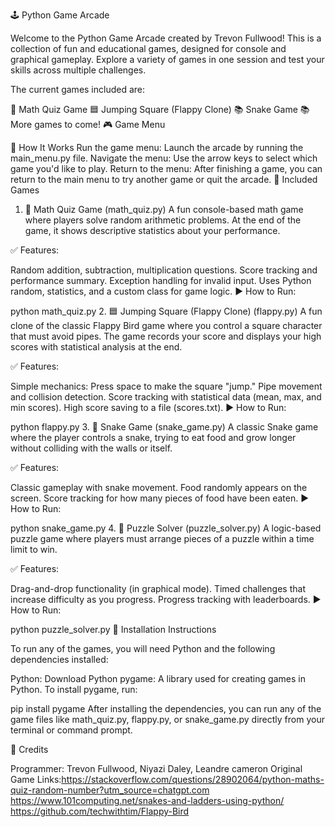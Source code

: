 🕹️ Python Game Arcade

Welcome to the Python Game Arcade created by Trevon Fullwood! This is a collection of fun and educational games, designed for console and graphical gameplay. Explore a variety of games in one session and test your skills across multiple challenges.

The current games included are:

🎲 Math Quiz Game
🟦 Jumping Square (Flappy Clone)
📚 Snake Game
📚 More games to come!
🎮 Game Menu

🧭 How It Works
Run the game menu: Launch the arcade by running the main_menu.py file.
Navigate the menu: Use the arrow keys to select which game you'd like to play.
Return to the menu: After finishing a game, you can return to the main menu to try another game or quit the arcade.
📌 Included Games

1. 🧠 Math Quiz Game (math_quiz.py)
A fun console-based math game where players solve random arithmetic problems. At the end of the game, it shows descriptive statistics about your performance.

✅ Features:

Random addition, subtraction, multiplication questions.
Score tracking and performance summary.
Exception handling for invalid input.
Uses Python random, statistics, and a custom class for game logic.
▶️ How to Run:

python math_quiz.py
2. 🟦 Jumping Square (Flappy Clone) (flappy.py)
A fun clone of the classic Flappy Bird game where you control a square character that must avoid pipes. The game records your score and displays your high scores with statistical analysis at the end.

✅ Features:

Simple mechanics: Press space to make the square "jump."
Pipe movement and collision detection.
Score tracking with statistical data (mean, max, and min scores).
High score saving to a file (scores.txt).
▶️ How to Run:

python flappy.py
3. 🐍 Snake Game (snake_game.py)
A classic Snake game where the player controls a snake, trying to eat food and grow longer without colliding with the walls or itself.

✅ Features:

Classic gameplay with snake movement.
Food randomly appears on the screen.
Score tracking for how many pieces of food have been eaten.
▶️ How to Run:

python snake_game.py
4. 🧩 Puzzle Solver (puzzle_solver.py)
A logic-based puzzle game where players must arrange pieces of a puzzle within a time limit to win.

✅ Features:

Drag-and-drop functionality (in graphical mode).
Timed challenges that increase difficulty as you progress.
Progress tracking with leaderboards.
▶️ How to Run:

python puzzle_solver.py
🔧 Installation Instructions

To run any of the games, you will need Python and the following dependencies installed:

Python: Download Python
pygame: A library used for creating games in Python.
To install pygame, run:

pip install pygame
After installing the dependencies, you can run any of the game files like math_quiz.py, flappy.py, or snake_game.py directly from your terminal or command prompt.

📄 Credits

Programmer: Trevon Fullwood, Niyazi Daley, Leandre cameron
Original Game Links:https://stackoverflow.com/questions/28902064/python-maths-quiz-random-number?utm_source=chatgpt.com
                    https://www.101computing.net/snakes-and-ladders-using-python/
                    https://github.com/techwithtim/Flappy-Bird


